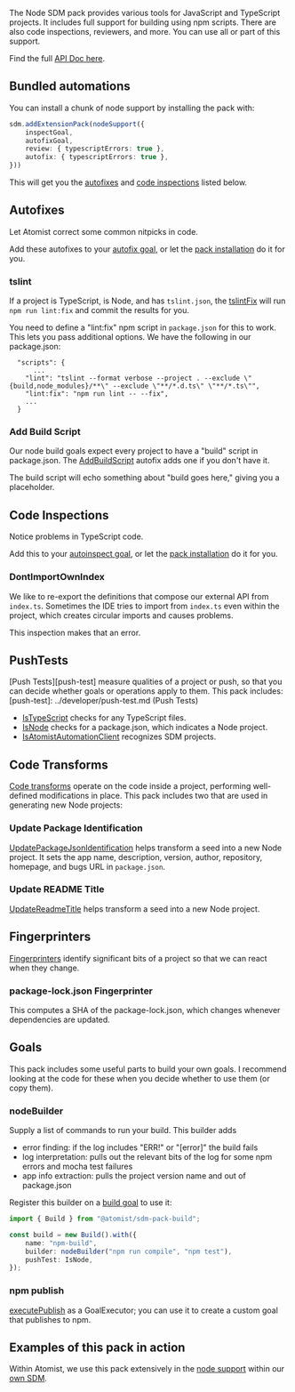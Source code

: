 The Node SDM pack provides various tools for JavaScript and TypeScript
projects. It includes full
support for building using npm scripts. There are also code inspections,
reviewers, and more. You can use all or part of this support.

Find the full [API Doc here][apidoc].

[github]: https://github.com/atomist/sdm-pack-node (GitHub Repository)
[apidoc]: https://atomist.github.io/sdm-pack-node/ (SDM Node Pack API Doc)

## Bundled automations

You can install a chunk of node support by installing the pack with:

```typescript
sdm.addExtensionPack(nodeSupport({
    inspectGoal,
    autofixGoal,
    review: { typescriptErrors: true },
    autofix: { typescriptErrors: true },
}))
```

This will get you the [autofixes](#autofixes) and [code inspections](#code-inspections) listed below.

## Autofixes

Let Atomist correct some common nitpicks in code.

Add these autofixes to your [autofix goal](../developer/goal.md#autofix), or let the [pack installation](#bundled-automations) do it for you.

### tslint

If a project is TypeScript, is Node, and has `tslint.json`, the [tslintFix](https://atomist.github.io/sdm-pack-node/modules/_lib_autofix_tslintfix_.html#tslintfix) will run
`npm run lint:fix` and commit the results for you.

You need to define a "lint:fix" npm script in `package.json` for this to work. This lets you pass
additional options. We have the following in our package.json:

```
  "scripts": {
      ...
    "lint": "tslint --format verbose --project . --exclude \"{build,node_modules}/**\" --exclude \"**/*.d.ts\" \"**/*.ts\"",
    "lint:fix": "npm run lint -- --fix",
    ...
  }
```

### Add Build Script

Our node build goals expect every project to have a "build" script in package.json. The
 [AddBuildScript](https://atomist.github.io/sdm-pack-node/modules/_lib_autofix_addbuildscript_.html#addbuildscript)
 autofix adds one if you don't have it.

The build script will echo something about "build goes here," 
giving you a placeholder.

## Code Inspections

Notice problems in TypeScript code.

Add this to your [autoinspect goal](../developer/goal.md#autoinspect), or let the [pack installation](#bundled-automations) do it for you.

### DontImportOwnIndex

We like to re-export the definitions that compose our external API from `index.ts`.
Sometimes the IDE tries to import from `index.ts` even within the project, which creates
circular imports and causes problems.

This inspection makes that an error.

## PushTests

[Push Tests][push-test] measure qualities of a project or push, 
so that you can
decide whether goals or operations apply to them. This pack includes:
[push-test]: ../developer/push-test.md (Push Tests)

-  [IsTypeScript](https://atomist.github.io/sdm-pack-node/modules/_lib_pushtest_tspushtests_.html#istypescript) checks for any TypeScript files.
-  [IsNode](https://atomist.github.io/sdm-pack-node/modules/_lib_pushtest_nodepushtests_.html#isnode) checks for a package.json, which indicates a Node project.
-  [IsAtomistAutomationClient](https://atomist.github.io/sdm-pack-node/modules/_lib_pushtest_nodepushtests_.html#isatomistautomationclient)
recognizes SDM projects.

## Code Transforms

[Code transforms](../developer/transform.md) operate on the code inside a project,
 performing well-defined modifications in place. This pack includes two that are used
 in generating new Node projects:

### Update Package Identification

[UpdatePackageJsonIdentification](https://atomist.github.io/sdm-pack-node/modules/_lib_transform_updatepackagejsonidentification_.html#updatepackagejsonidentification)
 helps transform a seed into a new Node project. It sets the app name, description, version, author, repository, homepage, and bugs URL in `package.json`.

### Update README Title

[UpdateReadmeTitle](https://atomist.github.io/sdm-pack-node/modules/_lib_transform_updatereadmetitle_.html#updatereadmetitle) helps transform a seed into a new Node project.

## Fingerprinters

[Fingerprinters](../developer/fingerprint.md) identify significant bits of a project so that we can react when they change.

### package-lock.json Fingerprinter

This computes a SHA of the package-lock.json, which changes whenever dependencies are updated.

## Goals

This pack includes some useful parts to build your own goals. I recommend looking at the code for these when you decide whether to use them (or copy them).

### nodeBuilder

Supply a list of commands to run your build. This builder adds 

-  error finding: if the log includes "ERR!" or "[error]" the build fails
-  log interpretation: pulls out the relevant bits of the log for some npm errors and mocha test failures
-  app info extraction: pulls the project version name and out of package.json

Register this builder on a [build goal](../developer/goal.md#build) to use it:

```typescript
import { Build } from "@atomist/sdm-pack-build";

const build = new Build().with({
    name: "npm-build",
    builder: nodeBuilder("npm run compile", "npm test"),
    pushTest: IsNode,
});
```

### npm publish

[executePublish](https://atomist.github.io/sdm-pack-node/modules/_lib_build_executepublish_.html#executepublish) as a GoalExecutor; you can use it to create a custom goal that publishes to npm. 

## Examples of this pack in action

Within Atomist, we use this pack extensively in the [node support](https://github.com/atomist/atomist-sdm/blob/master/lib/machine/nodeSupport.ts) within our [own SDM][atomist-sdm]. 

[atomist-sdm]: https://github.com/atomist/atomist-sdm
